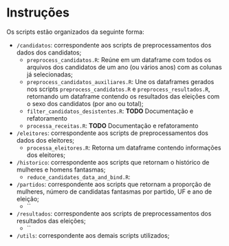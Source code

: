 # Instruções

Os scripts estão organizados da seguinte forma:
 
 * `/candidatos`: correspondente aos scripts de preprocessamentos dos dados dos candidatos;
     * `preprocess_candidatos.R`: Reúne em um dataframe com todos os arquivos dos candidatos de um ano (ou vários anos) com as colunas já selecionadas;
     * `preprocess_candidatos_auxiliares.R`: Une os dataframes gerados nos scripts `preprocess_candidatos.R` e `preprocess_resultados.R`, retornando um dataframe contendo os resultados das eleições com o sexo dos candidatos (por ano ou total); 
     * `filter_candidatos_desistentes.R`: **TODO** Documentação e refatoramento
     * `processa_receitas.R`: **TODO** Documentação e refatoramento
 * `/eleitores`: correspondente aos scripts de preprocessamentos dos dados dos eleitores;
     * `processa_eleitores.R`: Retorna um dataframe contendo informações dos eleitores;
 * `/historico`: correspondente aos scripts que retornam o histórico de mulheres e homens fantasmas;
     * `reduce_candidates_data_and_bind.R`: 
 * `/partidos`: correspondente aos scripts que retornam a proporção de mulheres, número de candidatas fantasmas por partido, UF e ano de eleição;
     * ``
 * `/resultados`: correspondente aos scripts de preprocessamentos dos resultados das eleições;
     * ``
 * `/utils`: correspondente aos demais scripts utilizados;
 